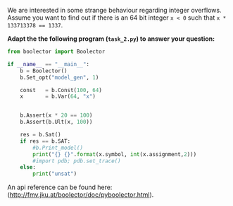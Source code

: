 We are interested in some strange behaviour regarding integer overflows.
Assume you want to find out if there is an 64 bit integer 
`x < 0` such that `x * 133713378 == 1337`.


__Adapt the the following program (`task_2.py`) to answer your question:__

```python
from boolector import Boolector

if __name__ == "__main__":
    b = Boolector() 
    b.Set_opt("model_gen", 1)

    const   = b.Const(100, 64)
    x       = b.Var(64, "x")


    b.Assert(x * 20 == 100)
    b.Assert(b.Ult(x, 100))

    res = b.Sat()
    if res == b.SAT:
        #b.Print_model()
        print("{} {}".format(x.symbol, int(x.assignment,2)))
        #import pdb; pdb.set_trace()
    else: 
        print("unsat")
```

An api reference can be found here: (http://fmv.jku.at/boolector/doc/pyboolector.html).

